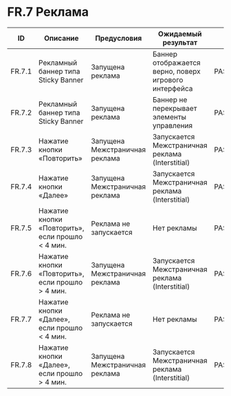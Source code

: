 # FR.7 Реклама

| ID | Описание | Предусловия | Ожидаемый результат | Статус | Комментарии |
|----|-----------|-------------|---------------------|---------|-------------|
| FR.7.1 | Рекламный баннер типа Sticky Banner | Запущена реклама | Баннер отображается верно, поверх игрового интерфейса | PASS/FAIL/SKIP | |
| FR.7.2 | Рекламный баннер типа Sticky Banner | Запущена реклама | Баннер не перекрывает элементы управления | PASS/FAIL/SKIP | |
| FR.7.3 | Нажатие кнопки «Повторить» | Запущена Межстраничная реклама | Запускается Межстраничная реклама (Interstitial) | PASS/FAIL/SKIP | |
| FR.7.4 | Нажатие кнопки «Далее» | Запущена Межстраничная реклама | Запускается Межстраничная реклама (Interstitial) | PASS/FAIL/SKIP | |
| FR.7.5 | Нажатие кнопки «Повторить», если прошло < 4 мин. | Реклама не запускается | Нет рекламы | PASS/FAIL/SKIP | |
| FR.7.6 | Нажатие кнопки «Повторить», если прошло > 4 мин. | Запущена Межстраничная реклама | Запускается Межстраничная реклама (Interstitial) | PASS/FAIL/SKIP | |
| FR.7.7 | Нажатие кнопки «Далее», если прошло < 4 мин. | Реклама не запускается | Нет рекламы | PASS/FAIL/SKIP | |
| FR.7.8 | Нажатие кнопки «Далее», если прошло > 4 мин. | Запущена Межстраничная реклама | Запускается Межстраничная реклама (Interstitial) | PASS/FAIL/SKIP | |
